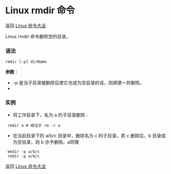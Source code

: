 # Linux rmdir 命令

返回 [Linux 命令大全](https://ahuang007.github.com/Linux-Command)

Linux rmdir 命令删除空的目录。

### 语法

```
rmdir [-p] dirName
```

**参数**：

- -p 是当子目录被删除后使它也成为空目录的话，则顺便一并删除。
- 

### 实例

- 将工作目录下，名为 a 的子目录删除 :

 ```
  rmdir a # 相当于 rm -r a
 ```

- 在当前目录下的 a/b/c 目录中，删除名为 c 的子目录。若 c 删除后，b 目录成为空目录，则 b 亦予删除。a同理

 ```
  mkdir -p a/b/c
  rmdir -p a/b/c
 ```

返回 [Linux 命令大全](https://ahuang007.github.com/Linux-Command)